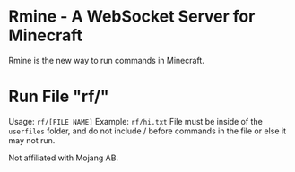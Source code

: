# Rmine - A WebSocket Server for Minecraft
Rmine is the new way to run commands in Minecraft.

# Run File "rf/"
Usage: `rf/[FILE NAME]`
Example: `rf/hi.txt`
File must be inside of the `userfiles` folder, and do not include / before commands in the file or else it may not run.

Not affiliated with Mojang AB.
